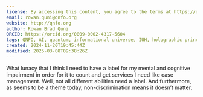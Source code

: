 ```yaml
---
license: By accessing this content, you agree to the terms at https://qnfo.org/LICENSE
email: rowan.quni@qnfo.org
website: http://qnfo.org
author: Rowan Brad Quni
ORCID: https://orcid.org/0009-0002-4317-5604
tags: QNFO, AI, quantum, informational universe, IUH, holographic principle
created: 2024-11-20T19:45:44Z
modified: 2025-03-08T09:38:26Z
---
```


What lunacy that I think I need to have a label for my mental and cognitive impairment in order for it to count and get services I need like case management. Well, not all different abilities need a label. And furthermore, as seems to be a theme today, non-discrimination means it doesn’t matter.
